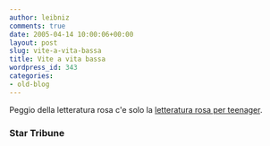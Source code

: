 ```yaml
---
author: leibniz
comments: true
date: 2005-04-14 10:00:06+00:00
layout: post
slug: vite-a-vita-bassa
title: Vite a vita bassa
wordpress_id: 343
categories:
- old-blog
---
```


Peggio della letteratura rosa c'e solo la [letteratura rosa per teenager](http://www.startribune.com/stories/384/5344512.html).  



### Star Tribune
